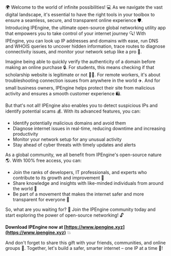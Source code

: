 🌍 Welcome to the world of infinite possibilities! 💻 As we navigate the vast digital landscape, it's essential to have the right tools in your toolbox to ensure a seamless, secure, and transparent online experience 🛡️. Introducing IPEngine, the ultimate open-source global networking utility app that empowers you to take control of your internet journey 🔍! With IPEngine, you can look up IP addresses and domains with ease, run DNS and WHOIS queries to uncover hidden information, trace routes to diagnose connectivity issues, and monitor your network setup like a pro 📡.

Imagine being able to quickly verify the authenticity of a domain before making an online purchase 🔒. For students, this means checking if that scholarship website is legitimate or not 👩‍🎓. For remote workers, it's about troubleshooting connection issues from anywhere in the world ✈️. And for small business owners, IPEngine helps protect their site from malicious activity and ensures a smooth customer experience 🛍️.

But that's not all! IPEngine also enables you to detect suspicious IPs and identify potential scams 💰. With its advanced features, you can:

* Identify potentially malicious domains and avoid them
* Diagnose internet issues in real-time, reducing downtime and increasing productivity
* Monitor your network setup for any unusual activity
* Stay ahead of cyber threats with timely updates and alerts

As a global community, we all benefit from IPEngine's open-source nature 🌎. With 100% free access, you can:

* Join the ranks of developers, IT professionals, and experts who contribute to its growth and improvement 👥
* Share knowledge and insights with like-minded individuals from around the world 💬
* Be part of a movement that makes the internet safer and more transparent for everyone 🌈

So, what are you waiting for? 🎉 Join the IPEngine community today and start exploring the power of open-source networking! 🔓

**Download IPEngine now at [https://www.ipengine.xyz](https://www.ipengine.xyz)** 💥

And don't forget to share this gift with your friends, communities, and online groups 🤩. Together, let's build a safer, smarter internet – one IP at a time 🔗!